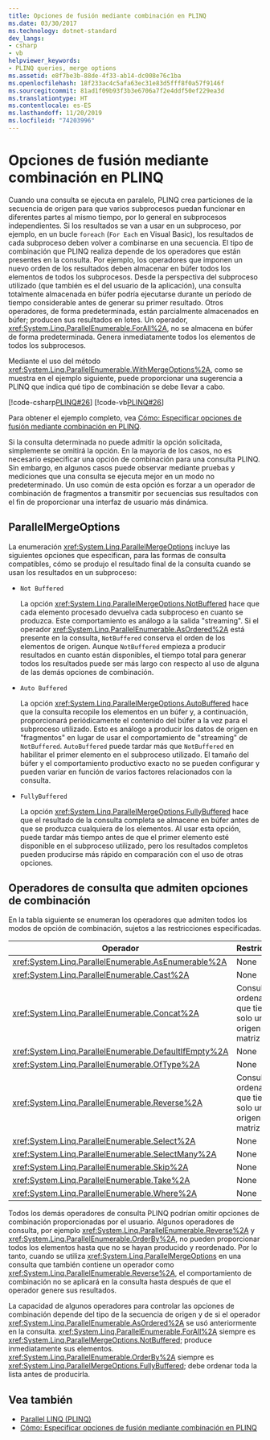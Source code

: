 ```yaml
---
title: Opciones de fusión mediante combinación en PLINQ
ms.date: 03/30/2017
ms.technology: dotnet-standard
dev_langs:
- csharp
- vb
helpviewer_keywords:
- PLINQ queries, merge options
ms.assetid: e8f7be3b-88de-4f33-ab14-dc008e76c1ba
ms.openlocfilehash: 18f233ac4c5afa63ec31e83d5fff8f0a57f9146f
ms.sourcegitcommit: 81ad1f09b93f3b3e6706a7f2e4ddf50ef229ea3d
ms.translationtype: HT
ms.contentlocale: es-ES
ms.lasthandoff: 11/20/2019
ms.locfileid: "74203996"
---
```

# <a name="merge-options-in-plinq"></a>Opciones de fusión mediante combinación en PLINQ
Cuando una consulta se ejecuta en paralelo, PLINQ crea particiones de la secuencia de origen para que varios subprocesos puedan funcionar en diferentes partes al mismo tiempo, por lo general en subprocesos independientes. Si los resultados se van a usar en un subproceso, por ejemplo, en un bucle `foreach` (`For Each` en Visual Basic), los resultados de cada subproceso deben volver a combinarse en una secuencia. El tipo de combinación que PLINQ realiza depende de los operadores que están presentes en la consulta. Por ejemplo, los operadores que imponen un nuevo orden de los resultados deben almacenar en búfer todos los elementos de todos los subprocesos. Desde la perspectiva del subproceso utilizado (que también es el del usuario de la aplicación), una consulta totalmente almacenada en búfer podría ejecutarse durante un período de tiempo considerable antes de generar su primer resultado. Otros operadores, de forma predeterminada, están parcialmente almacenados en búfer; producen sus resultados en lotes. Un operador, <xref:System.Linq.ParallelEnumerable.ForAll%2A>, no se almacena en búfer de forma predeterminada. Genera inmediatamente todos los elementos de todos los subprocesos.  
  
 Mediante el uso del método <xref:System.Linq.ParallelEnumerable.WithMergeOptions%2A>, como se muestra en el ejemplo siguiente, puede proporcionar una sugerencia a PLINQ que indica qué tipo de combinación se debe llevar a cabo.  
  
 [!code-csharp[PLINQ#26](../../../samples/snippets/csharp/VS_Snippets_Misc/plinq/cs/plinqsamples.cs#26)]
 [!code-vb[PLINQ#26](../../../samples/snippets/visualbasic/VS_Snippets_Misc/plinq/vb/plinq2_vb.vb#26)]  
  
 Para obtener el ejemplo completo, vea [Cómo: Especificar opciones de fusión mediante combinación en PLINQ](../../../docs/standard/parallel-programming/how-to-specify-merge-options-in-plinq.md).  
  
 Si la consulta determinada no puede admitir la opción solicitada, simplemente se omitirá la opción. En la mayoría de los casos, no es necesario especificar una opción de combinación para una consulta PLINQ. Sin embargo, en algunos casos puede observar mediante pruebas y mediciones que una consulta se ejecuta mejor en un modo no predeterminado. Un uso común de esta opción es forzar a un operador de combinación de fragmentos a transmitir por secuencias sus resultados con el fin de proporcionar una interfaz de usuario más dinámica.  
  
## <a name="parallelmergeoptions"></a>ParallelMergeOptions  
 La enumeración <xref:System.Linq.ParallelMergeOptions> incluye las siguientes opciones que especifican, para las formas de consulta compatibles, cómo se produjo el resultado final de la consulta cuando se usan los resultados en un subproceso:  
  
- `Not Buffered`  
  
     La opción <xref:System.Linq.ParallelMergeOptions.NotBuffered> hace que cada elemento procesado devuelva cada subproceso en cuanto se produzca. Este comportamiento es análogo a la salida "streaming". Si el operador <xref:System.Linq.ParallelEnumerable.AsOrdered%2A> está presente en la consulta, `NotBuffered` conserva el orden de los elementos de origen. Aunque `NotBuffered` empieza a producir resultados en cuanto están disponibles, el tiempo total para generar todos los resultados puede ser más largo con respecto al uso de alguna de las demás opciones de combinación.  
  
- `Auto Buffered`  
  
     La opción <xref:System.Linq.ParallelMergeOptions.AutoBuffered> hace que la consulta recopile los elementos en un búfer y, a continuación, proporcionará periódicamente el contenido del búfer a la vez para el subproceso utilizado. Esto es análogo a producir los datos de origen en "fragmentos" en lugar de usar el comportamiento de "streaming" de `NotBuffered`. `AutoBuffered` puede tardar más que `NotBuffered` en habilitar el primer elemento en el subproceso utilizado. El tamaño del búfer y el comportamiento productivo exacto no se pueden configurar y pueden variar en función de varios factores relacionados con la consulta.  
  
- `FullyBuffered`  
  
     La opción <xref:System.Linq.ParallelMergeOptions.FullyBuffered> hace que el resultado de la consulta completa se almacene en búfer antes de que se produzca cualquiera de los elementos. Al usar esta opción, puede tardar más tiempo antes de que el primer elemento esté disponible en el subproceso utilizado, pero los resultados completos pueden producirse más rápido en comparación con el uso de otras opciones.  
  
## <a name="query-operators-that-support-merge-options"></a>Operadores de consulta que admiten opciones de combinación  
 En la tabla siguiente se enumeran los operadores que admiten todos los modos de opción de combinación, sujetos a las restricciones especificadas.  
  
|Operador|Restricciones|  
|--------------|------------------|  
|<xref:System.Linq.ParallelEnumerable.AsEnumerable%2A>|None|  
|<xref:System.Linq.ParallelEnumerable.Cast%2A>|None|  
|<xref:System.Linq.ParallelEnumerable.Concat%2A>|Consultas no ordenadas que tienen solo un origen de matriz o lista.|  
|<xref:System.Linq.ParallelEnumerable.DefaultIfEmpty%2A>|None|  
|<xref:System.Linq.ParallelEnumerable.OfType%2A>|None|  
|<xref:System.Linq.ParallelEnumerable.Reverse%2A>|Consultas no ordenadas que tienen solo un origen de matriz o lista.|  
|<xref:System.Linq.ParallelEnumerable.Select%2A>|None|  
|<xref:System.Linq.ParallelEnumerable.SelectMany%2A>|None|  
|<xref:System.Linq.ParallelEnumerable.Skip%2A>|None|  
|<xref:System.Linq.ParallelEnumerable.Take%2A>|None|  
|<xref:System.Linq.ParallelEnumerable.Where%2A>|None|  
  
 Todos los demás operadores de consulta PLINQ podrían omitir opciones de combinación proporcionadas por el usuario. Algunos operadores de consulta, por ejemplo <xref:System.Linq.ParallelEnumerable.Reverse%2A> y <xref:System.Linq.ParallelEnumerable.OrderBy%2A>, no pueden proporcionar todos los elementos hasta que no se hayan producido y reordenado. Por lo tanto, cuando se utiliza <xref:System.Linq.ParallelMergeOptions> en una consulta que también contiene un operador como <xref:System.Linq.ParallelEnumerable.Reverse%2A>, el comportamiento de combinación no se aplicará en la consulta hasta después de que el operador genere sus resultados.  
  
 La capacidad de algunos operadores para controlar las opciones de combinación depende del tipo de la secuencia de origen y de si el operador <xref:System.Linq.ParallelEnumerable.AsOrdered%2A> se usó anteriormente en la consulta. <xref:System.Linq.ParallelEnumerable.ForAll%2A> siempre es <xref:System.Linq.ParallelMergeOptions.NotBuffered>; produce inmediatamente sus elementos. <xref:System.Linq.ParallelEnumerable.OrderBy%2A> siempre es <xref:System.Linq.ParallelMergeOptions.FullyBuffered>; debe ordenar toda la lista antes de producirla.  
  
## <a name="see-also"></a>Vea también

- [Parallel LINQ (PLINQ)](../../../docs/standard/parallel-programming/parallel-linq-plinq.md)
- [Cómo: Especificar opciones de fusión mediante combinación en PLINQ](../../../docs/standard/parallel-programming/how-to-specify-merge-options-in-plinq.md)
